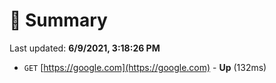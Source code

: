 # 📖 Summary
Last updated: **6/9/2021, 3:18:26 PM**

- `GET` [https://google.com](https://google.com) - **Up** (132ms)
